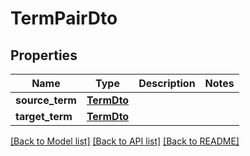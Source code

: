 # TermPairDto

## Properties
Name | Type | Description | Notes
------------ | ------------- | ------------- | -------------
**source_term** | [**TermDto**](TermDto.md) |  | 
**target_term** | [**TermDto**](TermDto.md) |  | 

[[Back to Model list]](../README.md#documentation-for-models) [[Back to API list]](../README.md#documentation-for-api-endpoints) [[Back to README]](../README.md)

